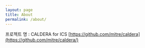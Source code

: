 ```yaml
---
layout: page
title: About
permalink: /about/
---
```

프로젝트 명 : CALDERA for ICS
 [https://github.com/mitre/caldera](https://github.com/mitre/caldera/)
